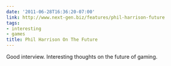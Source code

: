 ```yaml
---
date: '2011-06-28T16:36:20-07:00'
link: http://www.next-gen.biz/features/phil-harrison-future
tags:
- interesting
- games
title: Phil Harrison On The Future
---
```


Good interview. Interesting thoughts on the future of gaming.
